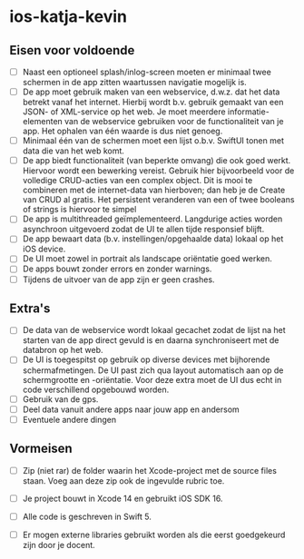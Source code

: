 # ios-katja-kevin

## Eisen voor voldoende
- [ ] Naast een optioneel splash/inlog-screen moeten er minimaal twee schermen in de app
zitten waartussen navigatie mogelijk is.
- [ ] De app moet gebruik maken van een webservice, d.w.z. dat het data betrekt vanaf het
internet. Hierbij wordt b.v. gebruik gemaakt van een JSON- of XML-service op het web. Je
moet meerdere informatie-elementen van de webservice gebruiken voor de functionaliteit
van je app. Het ophalen van één waarde is dus niet genoeg.
- [ ] Minimaal één van de schermen moet een lijst o.b.v. SwiftUI tonen met data die van het
web komt.
- [ ] De app biedt functionaliteit (van beperkte omvang) die ook goed werkt. Hiervoor wordt
een bewerking vereist. Gebruik hier bijvoorbeeld voor de volledige CRUD-acties van een
complex object. Dit is mooi te combineren met de internet-data van hierboven; dan heb je
de Create van CRUD al gratis. Het persistent veranderen van een of twee booleans of
strings is hiervoor te simpel
- [ ] De app is multithreaded geïmplementeerd. Langdurige acties worden asynchroon
uitgevoerd zodat de UI te allen tijde responsief blijft.
- [ ] De app bewaart data (b.v. instellingen/opgehaalde data) lokaal op het iOS device.
- [ ] De UI moet zowel in portrait als landscape oriëntatie goed werken.
- [ ] De apps bouwt zonder errors en zonder warnings.
- [ ] Tijdens de uitvoer van de app zijn er geen crashes.

## Extra's
- [ ] De data van de webservice wordt lokaal gecachet zodat de lijst na het starten van de app
direct gevuld is en daarna synchroniseert met de databron op het web.
- [ ] De UI is toegespitst op gebruik op diverse devices met bijhorende schermafmetingen. De
UI past zich qua layout automatisch aan op de schermgrootte en -oriëntatie. Voor deze
extra moet de UI dus echt in code verschillend opgebouwd worden.
- [ ] Gebruik van de gps.
- [ ] Deel data vanuit andere apps naar jouw app en andersom
- [ ] Eventuele andere dingen

## Vormeisen
- [ ] Zip (niet rar) de folder waarin het Xcode-project met de source files staan. Voeg aan deze
zip ook de ingevulde rubric toe.
- [ ] Je project bouwt in Xcode 14 en gebruikt iOS SDK 16.
- [ ] Alle code is geschreven in Swift 5.
- [ ] Er mogen externe libraries gebruikt worden als die eerst goedgekeurd zijn door je docent.
  
